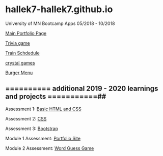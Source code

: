 # hallek7-hallek7.github.io
 University of MN Bootcamp Apps 05/2018 - 10/2018
 
 [Main Portfolio  Page](https://hallek7.github.io/hallek7-hallek7.github.io/May12Assignment/index.html)
 
[Trivia game](https://hallek7.github.io/hallek7-hallek7.github.io/TriviaGame/trivia.html)

[Train Schdedule](https://hallek7.github.io/hallek7-hallek7.github.io/Train%20Schedule/)

[crystal games](https://hallek7.github.io/hallek7-hallek7.github.io/unit-4-game/CrystalsGame.html)

[Burger Menu](https://burgerapp77.herokuapp.com/)
 
## ========== additional 2019 - 2020  learnings and projects ===========##

Assessment 1:  [Basic HTML and CSS](https://hallek7.github.io/hallek7-hallek7.github.io/Dev10-Program/HTML_BasicCSS_Assessment/index.html)

Assessment 2:  [CSS](https://hallek7.github.io/hallek7-hallek7.github.io/Dev10-Program/CSS_Assessment/index.html)


Assessment 3:  [Bootstrap](https://hallek7.github.io/hallek7-hallek7.github.io/Dev10-Program/Bootstrap_Assessment/index.html)


Module 1 Assessment:  [Portfolio Site](https://hallek7.github.io/hallek7-hallek7.github.io/Dev10-Program//Module-1_Assessment/index.html)
  

Module 2 Assessment:  [Word Guess Game](https://hallek7.github.io/hallek7-hallek7.github.io/Dev10-Program/Module-2_Assessment/index.html)
